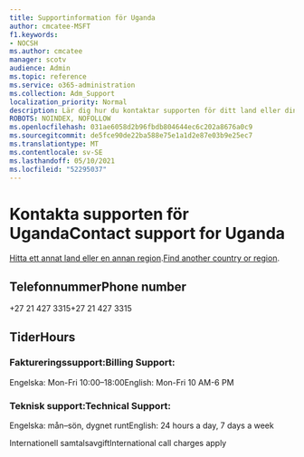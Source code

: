 ```yaml
---
title: Supportinformation för Uganda
author: cmcatee-MSFT
f1.keywords:
- NOCSH
ms.author: cmcatee
manager: scotv
audience: Admin
ms.topic: reference
ms.service: o365-administration
ms.collection: Adm_Support
localization_priority: Normal
description: Lär dig hur du kontaktar supporten för ditt land eller din region.
ROBOTS: NOINDEX, NOFOLLOW
ms.openlocfilehash: 031ae6058d2b96fbdb804644ec6c202a8676a0c9
ms.sourcegitcommit: de5fce90de22ba588e75e1a1d2e87e03b9e25ec7
ms.translationtype: MT
ms.contentlocale: sv-SE
ms.lasthandoff: 05/10/2021
ms.locfileid: "52295037"
---
```

# <a name="contact-support-for-uganda"></a><span data-ttu-id="500a4-103">Kontakta supporten för Uganda</span><span class="sxs-lookup"><span data-stu-id="500a4-103">Contact support for Uganda</span></span>

<span data-ttu-id="500a4-104">[Hitta ett annat land eller en annan region](../../business-video/get-help-support.md).</span><span class="sxs-lookup"><span data-stu-id="500a4-104">[Find another country or region](../../business-video/get-help-support.md).</span></span>

## <a name="phone-number"></a><span data-ttu-id="500a4-105">Telefonnummer</span><span class="sxs-lookup"><span data-stu-id="500a4-105">Phone number</span></span>
<span data-ttu-id="500a4-106">+27 21 427 3315</span><span class="sxs-lookup"><span data-stu-id="500a4-106">+27 21 427 3315</span></span>

## <a name="hours"></a><span data-ttu-id="500a4-107">Tider</span><span class="sxs-lookup"><span data-stu-id="500a4-107">Hours</span></span>
### <a name="billing-support"></a><span data-ttu-id="500a4-108">Faktureringssupport:</span><span class="sxs-lookup"><span data-stu-id="500a4-108">Billing Support:</span></span>

<span data-ttu-id="500a4-109">Engelska: Mon-Fri 10:00–18:00</span><span class="sxs-lookup"><span data-stu-id="500a4-109">English: Mon-Fri 10 AM-6 PM</span></span>

### <a name="technical-support"></a><span data-ttu-id="500a4-110">Teknisk support:</span><span class="sxs-lookup"><span data-stu-id="500a4-110">Technical Support:</span></span>

<span data-ttu-id="500a4-111">Engelska: mån–sön, dygnet runt</span><span class="sxs-lookup"><span data-stu-id="500a4-111">English: 24 hours a day, 7 days a week</span></span>

<span data-ttu-id="500a4-112">Internationell samtalsavgift</span><span class="sxs-lookup"><span data-stu-id="500a4-112">International call charges apply</span></span>
